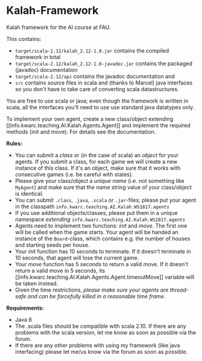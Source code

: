 # Kalah-Framework
Kalah framework for the AI course at FAU.

This contains:
- `target/scala-2.12/kalah_2.12-1.0.jar` contains the compiled framework in total
- `target/scala-2.12/kalah_2.12-1.0-javadoc.jar` contains the packaged (javadoc) documentation
- `target/scala-2.12/api` contains the javadoc documentation and
- `src` contains source files in scala and (thanks to Marcel) java interfaces so you don't have to take care of converting scala datastructures.

You are free to use scala or java; even though the framework is written in scala, all the interfaces you'll need to use use standard java datatypes only.

To implement your own agent, create a new class/object extending [[info.kwarc.teaching.AI.Kalah.Agents.Agent]]
and implement the required methods (init and move). For details see the documentation.

**Rules:**
- You can submit a *class*  or (in the case of scala) an *object* for your agents. If you submit a class, for each game we will create a new instance of this class. If it's an object, make sure that it works with consecutive games (i.e. be careful with states).
- Please give your class/object a *unique name* (i.e. not something like `MyAgent`) and make sure that the *name* string value of your class/object is identical.
- You can submit `.class`, `.java`, `.scala` or `.jar`-files; please put your agent in the classpath `info.kwarc.teaching.AI.Kalah.WS1817.agents`
- If you use additional objects/classes, please put them in a unique namespace *extending* `info.kwarc.teaching.AI.Kalah.WS1817.agents`
- Agents need to implement two functions: *init* and *move*. The first one will be called when the game starts. Your agent will be handed an instance of the `Board`-class, which contains e.g. the number of houses and starting seeds per house.
- Your *init* function has 10 seconds to terminate. If it doesn't terminate in 10 seconds, that agent will lose the current game.
- Your *move* function has 5 seconds to return a valid move. If it doesn't return a valid move in 5 seconds, its [[info.kwarc.teaching.AI.Kalah.Agents.Agent.timeoutMove]] variable will be taken instead.
- Given the time restrictions, *please make sure your agents are thread-safe and can be forcefully killed in a reasonable time frame*.

**Requirements:**
- Java 8
- The .scala files should be compatible with scala 2.10. If there are any problems with the scala version, let me know as soon as possible via the forum.
- If there are any other problems with using my framework (like java interfacing) please let me/us know via the forum as soon as possible.
